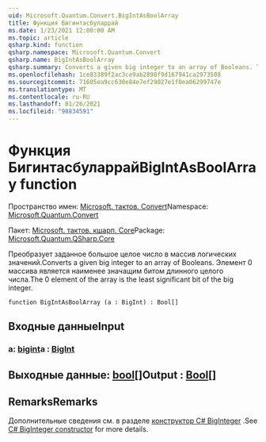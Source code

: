 ```yaml
---
uid: Microsoft.Quantum.Convert.BigIntAsBoolArray
title: Функция Бигинтасбуларрай
ms.date: 1/23/2021 12:00:00 AM
ms.topic: article
qsharp.kind: function
qsharp.namespace: Microsoft.Quantum.Convert
qsharp.name: BigIntAsBoolArray
qsharp.summary: Converts a given big integer to an array of Booleans. The 0 element of the array is the least significant bit of the big integer.
ms.openlocfilehash: 1ce83389f2ac3ce9ab2898f9d167941ca2973508
ms.sourcegitcommit: 71605ea9cc630e84e7ef29027e1f0ea06299747e
ms.translationtype: MT
ms.contentlocale: ru-RU
ms.lasthandoff: 01/26/2021
ms.locfileid: "98834591"
---
```

# <a name="bigintasboolarray-function"></a><span data-ttu-id="240e6-102">Функция Бигинтасбуларрай</span><span class="sxs-lookup"><span data-stu-id="240e6-102">BigIntAsBoolArray function</span></span>

<span data-ttu-id="240e6-103">Пространство имен: [Microsoft. тактов. Convert](xref:Microsoft.Quantum.Convert)</span><span class="sxs-lookup"><span data-stu-id="240e6-103">Namespace: [Microsoft.Quantum.Convert](xref:Microsoft.Quantum.Convert)</span></span>

<span data-ttu-id="240e6-104">Пакет: [Microsoft. тактов. кшарп. Core](https://nuget.org/packages/Microsoft.Quantum.QSharp.Core)</span><span class="sxs-lookup"><span data-stu-id="240e6-104">Package: [Microsoft.Quantum.QSharp.Core](https://nuget.org/packages/Microsoft.Quantum.QSharp.Core)</span></span>


<span data-ttu-id="240e6-105">Преобразует заданное большое целое число в массив логических значений.</span><span class="sxs-lookup"><span data-stu-id="240e6-105">Converts a given big integer to an array of Booleans.</span></span>
<span data-ttu-id="240e6-106">Элемент 0 массива является наименее значащим битом длинного целого числа.</span><span class="sxs-lookup"><span data-stu-id="240e6-106">The 0 element of the array is the least significant bit of the big integer.</span></span>

```qsharp
function BigIntAsBoolArray (a : BigInt) : Bool[]
```


## <a name="input"></a><span data-ttu-id="240e6-107">Входные данные</span><span class="sxs-lookup"><span data-stu-id="240e6-107">Input</span></span>

### <a name="a--bigint"></a><span data-ttu-id="240e6-108">a: [bigint](xref:microsoft.quantum.lang-ref.bigint)</span><span class="sxs-lookup"><span data-stu-id="240e6-108">a : [BigInt](xref:microsoft.quantum.lang-ref.bigint)</span></span>





## <a name="output--bool"></a><span data-ttu-id="240e6-109">Выходные данные: [bool](xref:microsoft.quantum.lang-ref.bool)[]</span><span class="sxs-lookup"><span data-stu-id="240e6-109">Output : [Bool](xref:microsoft.quantum.lang-ref.bool)[]</span></span>



## <a name="remarks"></a><span data-ttu-id="240e6-110">Remarks</span><span class="sxs-lookup"><span data-stu-id="240e6-110">Remarks</span></span>

<span data-ttu-id="240e6-111">Дополнительные сведения см. в разделе [конструктор C# BigInteger](https://docs.microsoft.com/dotnet/api/system.numerics.biginteger.-ctor?view=netframework-4.7.2#System_Numerics_BigInteger__ctor_System_Int64_) .</span><span class="sxs-lookup"><span data-stu-id="240e6-111">See [C# BigInteger constructor](https://docs.microsoft.com/dotnet/api/system.numerics.biginteger.-ctor?view=netframework-4.7.2#System_Numerics_BigInteger__ctor_System_Int64_) for more details.</span></span>